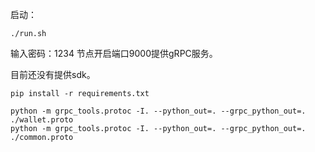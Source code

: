 启动：
```
./run.sh
```

输入密码：1234
节点开启端口9000提供gRPC服务。

目前还没有提供sdk。

```
pip install -r requirements.txt
```

```
python -m grpc_tools.protoc -I. --python_out=. --grpc_python_out=. ./wallet.proto
python -m grpc_tools.protoc -I. --python_out=. --grpc_python_out=. ./common.proto
```